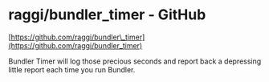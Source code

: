<!--
id: 4333583739
link: http://tumblr.atmos.org/post/4333583739/raggi-bundler-timer-github
slug: raggi-bundler-timer-github
date: Sun Apr 03 2011 22:49:58 GMT-0700 (PDT)
publish: 2011-04-03
tags: 
title: raggi/bundler_timer - GitHub
-->


raggi/bundler_timer - GitHub
============================

[https://github.com/raggi/bundler\_timer](https://github.com/raggi/bundler_timer)

Bundler Timer will log those precious seconds and report back a
depressing little report each time you run Bundler.

